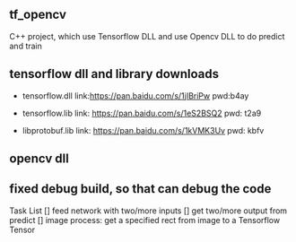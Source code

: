 
## tf_opencv
C++ project, which use Tensorflow DLL and use Opencv DLL to do predict and train


## tensorflow dll and library downloads

- tensorflow.dll link:https://pan.baidu.com/s/1jIBriPw pwd:b4ay

- tensorflow.lib link: https://pan.baidu.com/s/1eS2BSQ2 pwd: t2a9

- libprotobuf.lib link: https://pan.baidu.com/s/1kVMK3Uv pwd: kbfv

## opencv dll

## fixed debug build, so that can debug the code

Task List
[] feed network with two/more inputs
[] get two/more output from predict
[] image process: get a specified rect from image to a Tensorflow Tensor
